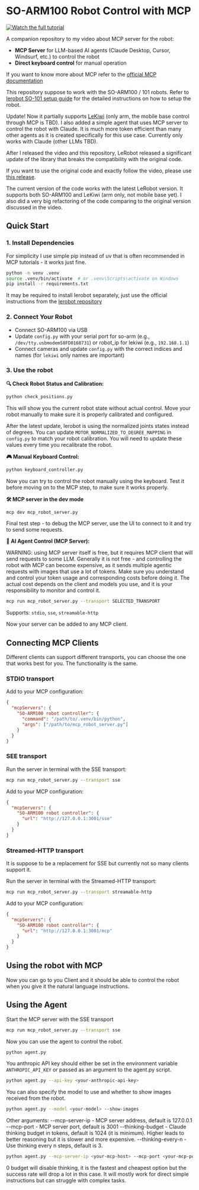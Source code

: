 # SO-ARM100 Robot Control with MCP

[![Watch the full tutorial](https://img.youtube.com/vi/EmpQQd7jRqs/0.jpg)](https://youtu.be/EmpQQd7jRqs)

A companion repository to my video about MCP server for the robot:
- **MCP Server** for LLM-based AI agents (Claude Desktop, Cursor, Windsurf, etc.) to control the robot
- **Direct keyboard control** for manual operation

If you want to know more about MCP refer to the [official MCP documentation](https://github.com/modelcontextprotocol/python-sdk)

This repository suppose to work with the SO-ARM100 / 101 robots. Refer to [lerobot SO-101 setup guide](https://huggingface.co/docs/lerobot/so101) for the detailed instructions on how to setup the robot.

Update! Now it partially supports [LeKiwi](https://github.com/SIGRobotics-UIUC/LeKiwi) (only arm, the mobile base control through MCP is TBD).
I also added a simple agent that uses MCP server to control the robot with Claude. It is much more token efficient than many other agents as it is created specifically for this use case. Currently only works with Claude (other LLMs TBD).

After I released the video and this repository, LeRobot released a significant update of the library that breaks the compatibility with the original code.

If you want to use the original code and exactly follow the video, please use [this release](https://github.com/IliaLarchenko/robot_MCP/tree/v0.0.1).

The current version of the code works with the latest LeRobot version. It supports both SO-ARM100 and LeKiwi (arm only, not mobile base yet). I also did a very big refactoring of the code comparing to the original version discussed in the video.

## Quick Start

### 1. Install Dependencies

For simplicity I use simple pip instead of uv that is often recommended in MCP tutorials - it works just fine.

```bash
python -m venv .venv
source .venv/bin/activate  # or .venv\Scripts\activate on Windows
pip install -r requirements.txt
```

It may be required to install lerobot separately, just use the official instructions from the [lerobot repository](https://github.com/huggingface/lerobot)


### 2. Connect Your Robot
- Connect SO-ARM100 via USB
- Update `config.py` with your serial port for so-arm (e.g., `/dev/tty.usbmodem58FD0168731`) or robot_ip for lekiwi (e.g., `192.168.1.1`)
- Connect cameras and update `config.py` with the correct indices and names (for `lekiwi` only names are important)

### 3. Use the robot

**🔍 Check Robot Status and Calibration:**
```bash
python check_positions.py
```

This will show you the current robot state without actual control. Move your robot manually to make sure it is properly calibrated and configured.

After the latest update, lerobot is using the normalized joints states instead of degrees. You can update `MOTOR_NORMALIZED_TO_DEGREE_MAPPING` in `config.py` to match your robot calibration. You will need to update these values every time you recalibrate the robot.

**🎮 Manual Keyboard Control:**
```bash
python keyboard_controller.py
```

Now you can try to control the robot manually using the keyboard. Test it before moving on to the MCP step, to make sure it works properly.

**🛠️ MCP server in the dev mode**
```bash
mcp dev mcp_robot_server.py
```

Final test step - to debug the MCP server, use the UI to connect to it and try to send some requests.

**🤖 AI Agent Control (MCP Server):**

WARNING: using MCP server itself is free, but it requires MCP client that will send requests to some LLM. Generally it is not free - and controlling the robot with MCP can become expensive, as it sends multiple agentic requests with images that use a lot of tokens. Make sure you understand and control your token usage and corresponding costs before doing it. The actual cost depends on the client and models you use, and it is your responsibility to monitor and control it.

```bash
mcp run mcp_robot_server.py --transport SELECTED_TRANSPORT
```

Supports: `stdio`, `sse`, `streamable-http`

Now your server can be added to any MCP client.

## Connecting MCP Clients

Different clients can support different transports, you can choose the one that works best for you. The functionality is the same.

### STDIO transport

Add to your MCP configuration:
```json
{
  "mcpServers": {
    "SO-ARM100 robot controller": {
      "command": "/path/to/.venv/bin/python",
      "args": ["/path/to/mcp_robot_server.py"]
    }
  }
}
```

### SEE transport

Run the server in terminal with the SSE transport:
```bash
mcp run mcp_robot_server.py --transport sse
```

Add to your MCP configuration:
```json
{
  "mcpServers": {
    "SO-ARM100 robot controller": {
      "url": "http://127.0.0.1:3001/sse"
    }
  }
}
```

### Streamed-HTTP transport

It is suppose to be a replacement for SSE but currently not so many clients support it.

Run the server in terminal with the Streamed-HTTP transport:
```bash
mcp run mcp_robot_server.py --transport streamable-http
```

Add to your MCP configuration:
```json
{
  "mcpServers": {
    "SO-ARM100 robot controller": {
      "url": "http://127.0.0.1:3001/mcp"
    }
  }
}
```

## Using the robot with MCP

Now you can go to you Client and it should be able to control the robot when you give it the natural language instructions.


## Using the Agent

Start the MCP server with the SSE transport

```bash
mcp run mcp_robot_server.py --transport sse
```

Now you can use the agent to control the robot.

```bash
python agent.py
```

You anthropic API key should either be set in the environment variable `ANTHROPIC_API_KEY` or passed as an argument to the agent.py script.

```bash
python agent.py --api-key <your-anthropic-api-key>
```

You can also specify the model to use and whether to show images received from the robot.

```bash
python agent.py --model <your-model> --show-images
```

Other arguments:
--mcp-server-ip - MCP server address, default is 127.0.0.1
--mcp-port - MCP server port, default is 3001
--thinking-budget - Claude thinking budget in tokens, default is 1024 (it is minimum). Higher leads to better reasoning but it is slower and more expensive.
--thinking-every-n - Use thinking every n steps, default is 3.


```bash
python agent.py --mcp-server-ip <your-mcp-host> --mcp-port <your-mcp-port> --thinking-budget <your-thinking-budget> --thinking-every-n <your-thinking-every-n>
```

0 budget will disable thinking, it is the fastest and cheapest option but the success rate will drop a lot in this case. It will mostly work for direct simple instructions but can struggle with complex tasks.
